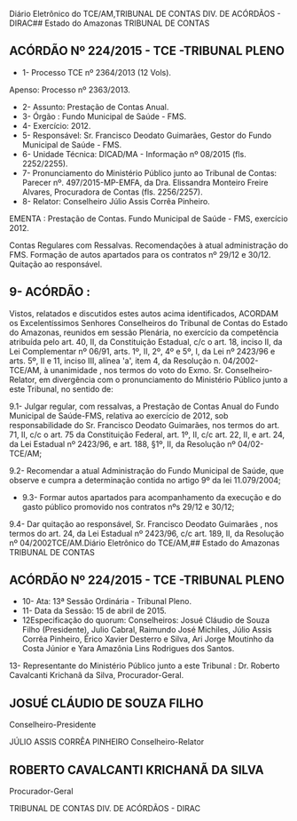Diário Eletrônico do TCE/AM,TRIBUNAL DE CONTAS DIV. DE ACÓRDÃOS - DIRAC## Estado do Amazonas TRIBUNAL DE CONTAS

## ACÓRDÃO Nº 224/2015 - TCE -TRIBUNAL PLENO

- 1- Processo TCE nº 2364/2013 (12 Vols).

Apenso: Processo nº 2363/2013.

- 2- Assunto: Prestação de Contas Anual.
- 3- Órgão :  Fundo Municipal de Saúde - FMS.
- 4- Exercício: 2012.
- 5-  Responsável: Sr.  Francisco  Deodato  Guimarães,  Gestor  do  Fundo  Municipal  de Saúde - FMS.
- 6- Unidade Técnica: DICAD/MA - Informação nº 08/2015 (fls. 2252/2255).
- 7- Pronunciamento do Ministério Público junto ao Tribunal de Contas: Parecer nº. 497/2015-MP-EMFA, da Dra. Elissandra Monteiro Freire Alvares, Procuradora de Contas (fls. 2256/2257).
- 8- Relator: Conselheiro Júlio Assis Corrêa Pinheiro.

EMENTA :  Prestação  de  Contas.  Fundo  Municipal de Saúde - FMS, exercício 2012.

Contas Regulares com Ressalvas. Recomendações  à  atual  administração  do  FMS. Formação de autos apartados para os contratos nº 29/12 e 30/12. Quitação ao responsável.

## 9- ACÓRDÃO :

Vistos, relatados e discutidos estes autos acima identificados, ACORDAM os Excelentíssimos Senhores Conselheiros do Tribunal de Contas do Estado do Amazonas, reunidos em sessão Plenária, no exercício da competência atribuída pelo art. 40, II, da Constituição Estadual, c/c o art. 18, inciso II, da Lei Complementar nº 06/91, arts. 1º, II, 2º, 4º e 5º, I, da Lei nº 2423/96 e arts. 5º, II e 11, inciso III, alínea 'a', item 4, da Resolução  n.  04/2002-TCE/AM, à  unanimidade , nos  termos  do  voto  do  Exmo.  Sr. Conselheiro-Relator, em divergência com o pronunciamento do Ministério Público junto a este Tribunal, no sentido de:

9.1- Julgar regular, com ressalvas, a Prestação de Contas Anual do Fundo Municipal  de  Saúde-FMS,  relativa  ao  exercício  de  2012,  sob  responsabilidade  do  Sr. Francisco  Deodato  Guimarães,  nos  termos  do  art.  71,  II,  c/c  o  art.  75  da  Constituição Federal, art. 1º, II, c/c art. 22, II, e art. 24, da Lei Estadual nº 2423/96, e art. 188, §1º, II, da Resolução nº 04/02-TCE/AM;

9.2- Recomendar a  atual  Administração do Fundo  Municipal de Saúde, que observe e cumpra a determinação contida no artigo 9º da lei 11.079/2004;

- 9.3- Formar autos apartados para acompanhamento da execução e do gasto público promovido nos contratos nºs 29/12 e 30/12;

9.4- Dar quitação ao responsável, Sr. Francisco Deodato Guimarães , nos termos do art. 24, da Lei Estadual nº 2423/96, c/c art. 189, II, da Resolução nº 04/2002TCE/AM.Diário Eletrônico do TCE/AM,## Estado do Amazonas TRIBUNAL DE CONTAS

## ACÓRDÃO Nº 224/2015 - TCE -TRIBUNAL PLENO

- 10- Ata: 13ª Sessão Ordinária - Tribunal Pleno.
- 11- Data da Sessão: 15 de abril de 2015.
- 12Especificação do quorum: Conselheiros: Josué Cláudio de Souza Filho (Presidente),  Julio  Cabral,  Raimundo  José  Michiles,  Júlio  Assis  Corrêa  Pinheiro,  Érico Xavier  Desterro  e  Silva,  Ari  Jorge  Moutinho  da  Costa  Júnior  e  Yara  Amazônia  Lins Rodrigues dos Santos.

13- Representante do Ministério Público junto a este Tribunal : Dr. Roberto Cavalcanti Krichanã da Silva, Procurador-Geral.

## JOSUÉ CLÁUDIO DE SOUZA FILHO

Conselheiro-Presidente

JÚLIO ASSIS CORRÊA PINHEIRO Conselheiro-Relator

## ROBERTO CAVALCANTI KRICHANÃ DA SILVA

Procurador-Geral

TRIBUNAL DE CONTAS DIV. DE ACÓRDÃOS - DIRAC